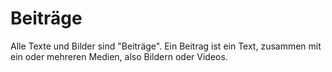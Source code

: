 # Beiträge

Alle Texte und Bilder sind "Beiträge". Ein Beitrag ist ein Text, zusammen mit ein oder mehreren Medien, also Bildern oder Videos.